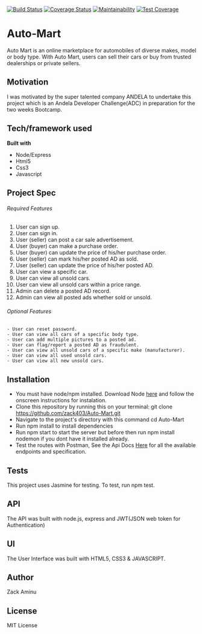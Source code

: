 [![Build Status](https://travis-ci.org/zack403/Auto-Mart.svg?branch=develop)](https://travis-ci.org/zack403/Auto-Mart) 
[![Coverage Status](https://coveralls.io/repos/github/zack403/Auto-Mart/badge.svg?branch=develop)](https://coveralls.io/github/zack403/Auto-Mart?branch=develop) 
[![Maintainability](https://api.codeclimate.com/v1/badges/8670f7db5047626ca096/maintainability)](https://codeclimate.com/github/zack403/Auto-Mart/maintainability)
[![Test Coverage](https://api.codeclimate.com/v1/badges/8670f7db5047626ca096/test_coverage)](https://codeclimate.com/github/zack403/Auto-Mart/test_coverage)



# Auto-Mart
Auto Mart is an online marketplace for automobiles of diverse makes, model or body type. With Auto Mart, users can sell their cars or buy from trusted dealerships or private sellers.


## Motivation
I was motivated by the super talented company ANDELA to undertake this project which is an Andela Developer Challenge(ADC) in preparation for the two weeks Bootcamp.

## Tech/framework used

**Built with**
   - Node/Express
   - Html5
   - Css3
   - Javascript 

## Project Spec

###### Required Features
1. User can sign up.
2. User can sign in.
3. User (seller) can post a car sale advertisement.
4. User (buyer) can make a purchase order.
5. User (buyer) can update the price of his/her purchase order.
6. User (seller) can mark his/her posted AD as sold.
7. User (seller) can update the price of his/her posted AD.
8. User can view a specific car.
9. User can view all unsold cars.
10. User can view all unsold cars within a price range.
11. Admin can delete a posted AD record.
12. Admin can view all posted ads whether sold or unsold.

###### Optional Features
    - User can reset password.
    - User can view all cars of a specific body type.
    - User can add multiple pictures to a posted ad.
    - User can flag/report a posted AD as fraudulent.
    - User can view all unsold cars of a specific make (manufacturer).
    - User can view all used unsold cars.
    - User can view all new unsold cars.

## Installation
   - You must have node/npm installed. Download Node [here](https://nodejs.org) and follow the        onscreen instructions for instalation.
   - Clone this repository by running this on your terminal: git clone https://github.com/zack403/Auto-Mart.git
   - Navigate to the project's directory with this command cd Auto-Mart
   - Run npm install to install dependencies
   - Run npm start to start the server but before then run npm install nodemon 
     if you dont have it installed already.
   - Test the routes with Postman, See the Api Docs [Here]() for all the available endpoints and      specification.

## Tests
This project uses Jasmine for testing. To test, run npm test.

## API
The API was built with node.js, express and JWT(JSON web token for Authentication)

## UI
The User Interface was built with HTML5, CSS3 & JAVASCRIPT.

## Author
Zack Aminu

## License
MIT License